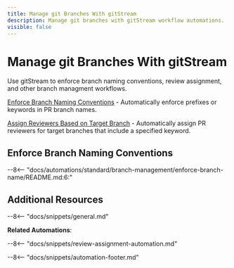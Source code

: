 ```yaml
---
title: Manage git Branches With gitStream
description: Manage git branches with gitStream workflow automations.
visible: false
---
```


# Manage git Branches With gitStream

Use gitStream to enforce branch naming conventions, review assignment, and other branch managment workflows.

[Enforce Branch Naming Conventions](#enforce-branch-name) - Automatically enforce prefixes or keywords in PR branch names.

[Assign Reviewers Based on Target Branch](#review-target-branch) - Automatically assign PR reviewers for target branches that include a specified keyword.


<a name="enforce-branch-name"></a>
## Enforce Branch Naming Conventions
--8<-- "docs/automations/standard/branch-management/enforce-branch-name/README.md:6:"

## Additional Resources

--8<-- "docs/snippets/general.md"

**Related Automations**:

--8<-- "docs/snippets/review-assignment-automation.md"

--8<-- "docs/snippets/automation-footer.md"
